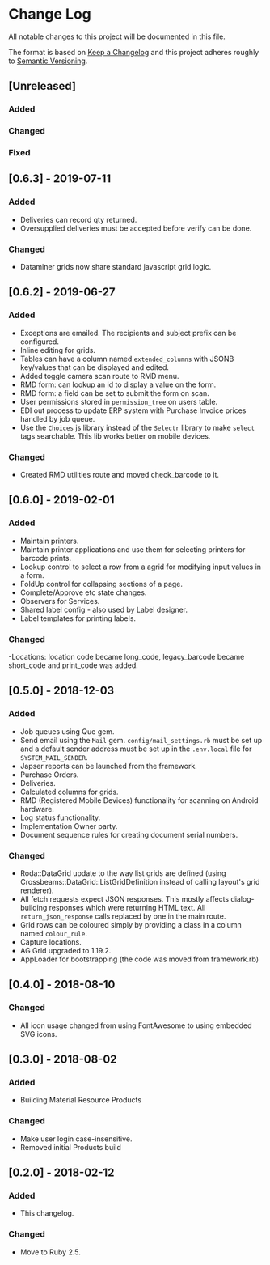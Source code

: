# Change Log
All notable changes to this project will be documented in this file.

The format is based on [Keep a Changelog](http://keepachangelog.com/)
and this project adheres roughly to [Semantic Versioning](http://semver.org/).


## [Unreleased]
### Added
### Changed
### Fixed

## [0.6.3] - 2019-07-11
### Added
- Deliveries can record qty returned.
- Oversupplied deliveries must be accepted before verify can be done.
### Changed
- Dataminer grids now share standard javascript grid logic.

## [0.6.2] - 2019-06-27
### Added
- Exceptions are emailed. The recipients and subject prefix can be configured.
- Inline editing for grids.
- Tables can have a column named `extended_columns` with JSONB key/values that can be displayed and edited.
- Added toggle camera scan route to RMD menu.
- RMD form: can lookup an id to display a value on the form.
- RMD form: a field can be set to submit the form on scan.
- User permissions stored in `permission_tree` on users table.
- EDI out process to update ERP system with Purchase Invoice prices handled by job queue.
- Use the `Choices` js library instead of the `Selectr` library to make `select` tags searchable. This lib works better on mobile devices.
### Changed
- Created RMD utilities route and moved check_barcode to it.

## [0.6.0] - 2019-02-01
### Added
- Maintain printers.
- Maintain printer applications and use them for selecting printers for barcode prints.
- Lookup control to select a row from a agrid for modifying input values in a form.
- FoldUp control for collapsing sections of a page.
- Complete/Approve etc state changes.
- Observers for Services.
- Shared label config - also used by Label designer.
- Label templates for printing labels.
### Changed
-Locations: location code became long_code, legacy_barcode became short_code and print_code was added.

## [0.5.0] - 2018-12-03
### Added
- Job queues using Que gem.
- Send email using the `Mail` gem. `config/mail_settings.rb` must be set up and a default sender address must be set up in the `.env.local` file for `SYSTEM_MAIL_SENDER`.
- Japser reports can be launched from the framework.
- Purchase Orders.
- Deliveries.
- Calculated columns for grids.
- RMD (Registered Mobile Devices) functionality for scanning on Android hardware.
- Log status functionality.
- Implementation Owner party.
- Document sequence rules for creating document serial numbers.
### Changed
- Roda::DataGrid update to the way list grids are defined (using Crossbeams::DataGrid::ListGridDefinition instead of calling layout's grid renderer).
- All fetch requests expect JSON responses. This mostly affects dialog-building responses which were returning HTML text. All `return_json_response` calls replaced by one in the main route.
- Grid rows can be coloured simply by providing a class in a column named `colour_rule`.
- Capture locations.
- AG Grid upgraded to 1.19.2.
- AppLoader for bootstrapping (the code was moved from framework.rb)

## [0.4.0] - 2018-08-10
### Changed
- All icon usage changed from using FontAwesome to using embedded SVG icons.

## [0.3.0] - 2018-08-02
### Added
- Building Material Resource Products
### Changed
- Make user login case-insensitive.
- Removed initial Products build

## [0.2.0] - 2018-02-12
### Added
- This changelog.
### Changed
- Move to Ruby 2.5.
